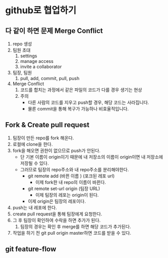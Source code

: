 # github로 협업하기

## 다 같이 하면 문제 Merge Conflict

1. repo 생성
2. 팀원 초대
   1. settings
   2. manage access
   3. invite a collaborator
3. 팀장, 팀원
   1. pull, add, commit, pull, push
4. Merge Conflict
   1. 코드를 합치는 과정에서 같은 파일의 코드가 다를 경우 생기는 현상
   2. 주의
      * 다른 사람의 코드를 지우고 push할 경우, 해당 코드는 사라집니다.
      * 물론 commit을 통해 복구가 가능하나 비효율적입니다.

## Fork & Create pull request

1. 팀장이 만든 repo를 fork 해온다.
2. 로컬에 clone을 한다.
3. fork을 해오면 권한이 없으므로 push가 안된다.
   * 단 기본 이름이 origin이기 때문에 내 저장소의 이름이 origin이면 내 저장소에 저장될 수 있다.
   * 그러므로 팀장의 repo주소와 내 repo주소를 분리해야한다.
     * git remote add (바뀐 이름 ) (포크된 레포 url) 
       * 이제 fork한 내 repo의 이름이 바뀐다.
     * git remote set-url origin (팀장 URL)
       * 이제 팀장의 레포는 origin이 된다.
     * 이제 origin은 팀장의 레포이다.
4. push는 내 레포에 한다.
5. create pull request을 통해 팀장에게 요청한다.
6. 그 후 팀장이 확인하여 수락을 하면 추가가 된다.
   1. 팀장의 경우는 확인 후 merge를 하면 해당 코드가 추가된다.
7. 작업을 하기 전 git pull origin master하면 코드를 받을 수 있다.

## git feature-flow

